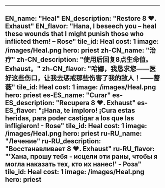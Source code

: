---

EN_name: "Heal"
EN_description: "Restore 8 ❤️.  Exhaust"
EN_flavor: "Hana, I beseech you – heal these wounds that I might punish those who inflicted them! – Rose"
tile_id: Heal
cost: 1
image: /images/Heal.png
hero: priest
zh-CN_name: "治疗"
zh-CN_description: "使用后回复8点生命值。Exhaust。"
zh-CN_flavor: "哈娜，我恳求您——医好这些伤口，让我去惩戒那些伤害了我的敌人！——蔷薇"
tile_id: Heal
cost: 1
image: /images/Heal.png
hero: priest
es-ES_name: "Curar"
es-ES_description: "Recupera 8 ❤️. Exhaust"
es-ES_flavor: "¡Hana, te imploro! ¡Cura estas heridas, para poder castigar a los que las infligieron! - Rose"
tile_id: Heal
cost: 1
image: /images/Heal.png
hero: priest
ru-RU_name: "Лечение"
ru-RU_description: "Восстанавливает 8 ❤️.  Exhaust"
ru-RU_flavor: "'Хана, прошу тебя - исцели эти раны, чтобы я могла наказать тех, кто их нанес!' - Роза"
tile_id: Heal
cost: 1
image: /images/Heal.png
hero: priest
---